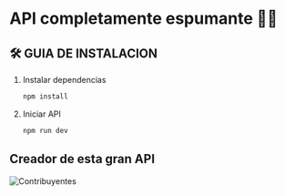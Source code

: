 # API completamente espumante 🍾🍾 
## 🛠️ GUIA DE INSTALACION

1. Instalar dependencias
    ``` bash
    npm install
    ```
2. Iniciar API
   ```bash
   npm run dev 
   ```

## Creador de esta gran API


![Contribuyentes](https://contrib.rocks/image?repo=Marcos-Ortega/API---Trabajo-Final)
